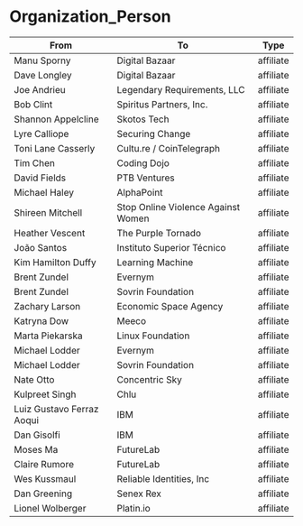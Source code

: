 # Organization_Person
|          From           |                To                |  Type   |
|-------------------------|----------------------------------|---------|
|Manu Sporny              |Digital Bazaar                    |affiliate|
|Dave Longley             |Digital Bazaar                    |affiliate|
|Joe Andrieu              |Legendary Requirements, LLC       |affiliate|
|Bob Clint                |Spiritus Partners, Inc.           |affiliate|
|Shannon Appelcline       |Skotos Tech                       |affiliate|
|Lyre Calliope            |Securing Change                   |affiliate|
|Toni Lane Casserly       |Cultu.re / CoinTelegraph          |affiliate|
|Tim Chen                 |Coding Dojo                       |affiliate|
|David Fields             |PTB Ventures                      |affiliate|
|Michael Haley            |AlphaPoint                        |affiliate|
|Shireen Mitchell         |Stop Online Violence Against Women|affiliate|
|Heather Vescent          |The Purple Tornado                |affiliate|
|João Santos              |Instituto Superior Técnico        |affiliate|
|Kim Hamilton Duffy       |Learning Machine                  |affiliate|
|Brent Zundel             |Evernym                           |affiliate|
|Brent Zundel             |Sovrin Foundation                 |affiliate|
|Zachary Larson           |Economic Space Agency             |affiliate|
|Katryna Dow              |Meeco                             |affiliate|
|Marta Piekarska          |Linux Foundation                  |affiliate|
|Michael Lodder           |Evernym                           |affiliate|
|Michael Lodder           |Sovrin Foundation                 |affiliate|
|Nate Otto                |Concentric Sky                    |affiliate|
|Kulpreet Singh           |Chlu                              |affiliate|
|Luiz Gustavo Ferraz Aoqui|IBM                               |affiliate|
|Dan Gisolfi              |IBM                               |affiliate|
|Moses Ma                 |FutureLab                         |affiliate|
|Claire Rumore            |FutureLab                         |affiliate|
|Wes Kussmaul             |Reliable Identities, Inc          |affiliate|
|Dan Greening             |Senex Rex                         |affiliate|
|Lionel Wolberger         |Platin.io                         |affiliate|
